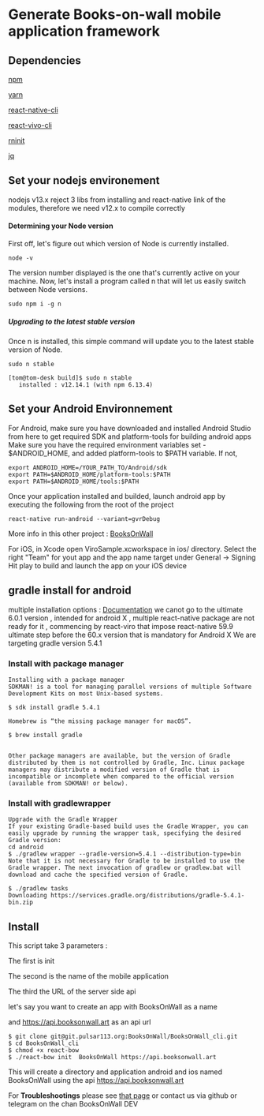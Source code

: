 # Generate Books-on-wall mobile application framework

## Dependencies
[npm](https://www.npmjs.com/get-npm)

[yarn](https://yarnpkg.com/en/docs/install#debian-stable)

[react-native-cli](https://github.com/react-native-community/cli)

[react-vivo-cli](https://docs.viromedia.com/docs)

[rninit](https://github.com/jacobbubu/rninit)

[jq](https://stedolan.github.io/jq/)

## Set your nodejs environement 


nodejs v13.x reject 3 libs from installing and react-native link of the modules, therefore we need v12.x to compile correctly 


#### Determining your Node version
First off, let's figure out which version of Node is currently installed.

`node -v`

The version number displayed is the one that's currently active on your machine. Now, let's install a program called n that will let us easily switch between Node versions.

`sudo npm i -g n`

##### Upgrading to the latest stable version
Once n is installed, this simple command will update you to the latest stable version of Node.

`sudo n stable`
```
[tom@tom-desk build]$ sudo n stable 
   installed : v12.14.1 (with npm 6.13.4)

```
## Set your Android Environnement

For Android, make sure you have downloaded and installed Android Studio from here to get required SDK and platform-tools for building android apps Make sure you have the required environment variables set - $ANDROID_HOME, and added platform-tools to $PATH variable. If not,
```
export ANDROID_HOME=/YOUR_PATH_TO/Android/sdk
export PATH=$ANDROID_HOME/platform-tools:$PATH
export PATH=$ANDROID_HOME/tools:$PATH
```
Once your application installed and builded, launch android app by executing the following from the root of the project
```
react-native run-android --variant=gvrDebug
```
More info in this other project : 
[BooksOnWall](https://git.pulsar113.org/BooksOnWall/BooksOnWall)

For iOS, in Xcode open ViroSample.xcworkspace in ios/ directory. Select the right "Team" for yout app and the app name target under General -> Signing Hit play to build and launch the app on your iOS device

## gradle install for android
multiple installation options :
[Documentation](https://gradle.org/install/)
we canot go to the ultimate 6.0.1 version , intended for android X , multiple react-native package are not ready for it , commencing by react-viro that impose react-native 59.9 ultimate step before the 60.x version that is mandatory for Android X
We are targeting gradle version 5.4.1

### Install with package manager

```
Installing with a package manager
SDKMAN! is a tool for managing parallel versions of multiple Software Development Kits on most Unix-based systems.

$ sdk install gradle 5.4.1

Homebrew is “the missing package manager for macOS”.

$ brew install gradle


Other package managers are available, but the version of Gradle distributed by them is not controlled by Gradle, Inc. Linux package managers may distribute a modified version of Gradle that is incompatible or incomplete when compared to the official version (available from SDKMAN! or below).
```
### Install with gradlewrapper
```
Upgrade with the Gradle Wrapper
If your existing Gradle-based build uses the Gradle Wrapper, you can easily upgrade by running the wrapper task, specifying the desired Gradle version:
cd android
$ ./gradlew wrapper --gradle-version=5.4.1 --distribution-type=bin
Note that it is not necessary for Gradle to be installed to use the Gradle wrapper. The next invocation of gradlew or gradlew.bat will download and cache the specified version of Gradle.

$ ./gradlew tasks
Downloading https://services.gradle.org/distributions/gradle-5.4.1-bin.zip

```

## Install


This script take 3 parameters :

The first is init

The second is the name of the mobile application

The third the URL of the server side api

let's say you want to create an app with BooksOnWall as a name

and https://api.booksonwall.art as an api url

```
$ git clone git@git.pulsar113.org:BooksOnWall/BooksOnWall_cli.git
$ cd BooksOnWall_cli
$ chmod +x react-bow
$ ./react-bow init  BooksOnWall https://api.booksonwall.art

```
This will create a directory and application android and ios named BooksOnWall using the api https://api.booksonwall.art

For **Troubleshootings** please see [that page](wiki/Troubleshootings) or contact us via github or telegram on the chan BooksOnWall DEV